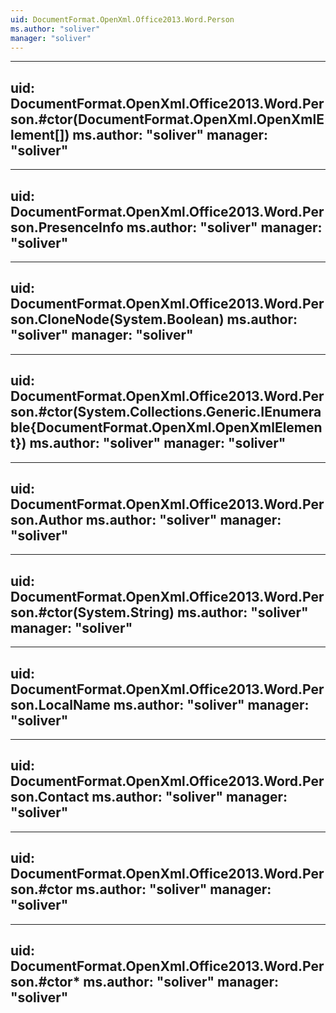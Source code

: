 ```yaml
---
uid: DocumentFormat.OpenXml.Office2013.Word.Person
ms.author: "soliver"
manager: "soliver"
---
```


---
uid: DocumentFormat.OpenXml.Office2013.Word.Person.#ctor(DocumentFormat.OpenXml.OpenXmlElement[])
ms.author: "soliver"
manager: "soliver"
---

---
uid: DocumentFormat.OpenXml.Office2013.Word.Person.PresenceInfo
ms.author: "soliver"
manager: "soliver"
---

---
uid: DocumentFormat.OpenXml.Office2013.Word.Person.CloneNode(System.Boolean)
ms.author: "soliver"
manager: "soliver"
---

---
uid: DocumentFormat.OpenXml.Office2013.Word.Person.#ctor(System.Collections.Generic.IEnumerable{DocumentFormat.OpenXml.OpenXmlElement})
ms.author: "soliver"
manager: "soliver"
---

---
uid: DocumentFormat.OpenXml.Office2013.Word.Person.Author
ms.author: "soliver"
manager: "soliver"
---

---
uid: DocumentFormat.OpenXml.Office2013.Word.Person.#ctor(System.String)
ms.author: "soliver"
manager: "soliver"
---

---
uid: DocumentFormat.OpenXml.Office2013.Word.Person.LocalName
ms.author: "soliver"
manager: "soliver"
---

---
uid: DocumentFormat.OpenXml.Office2013.Word.Person.Contact
ms.author: "soliver"
manager: "soliver"
---

---
uid: DocumentFormat.OpenXml.Office2013.Word.Person.#ctor
ms.author: "soliver"
manager: "soliver"
---

---
uid: DocumentFormat.OpenXml.Office2013.Word.Person.#ctor*
ms.author: "soliver"
manager: "soliver"
---
